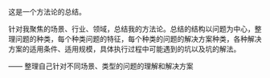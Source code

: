 这是一个方法论的总结。

针对我聚焦的场景、行业、领域，总结我的方法论。总结的结构以问题为中心，整理问题的种类，每个种类问题的特征，每个种类的问题的解决方案种类，各种解决方案的适用条件、适用规模，具体执行过程中可能遇到的坑以及坑的解法。

——
整理自己针对不同场景、类型的问题的理解和解决方案